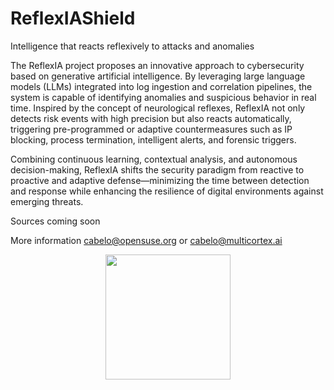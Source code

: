 # ReflexIAShield
Intelligence that reacts reflexively to attacks and anomalies

The ReflexIA project proposes an innovative approach to cybersecurity based on generative artificial intelligence. By leveraging large language models (LLMs) integrated into log ingestion and correlation pipelines, the system is capable of identifying anomalies and suspicious behavior in real time. Inspired by the concept of neurological reflexes, ReflexIA not only detects risk events with high precision but also reacts automatically, triggering pre-programmed or adaptive countermeasures such as IP blocking, process termination, intelligent alerts, and forensic triggers.

Combining continuous learning, contextual analysis, and autonomous decision-making, ReflexIA shifts the security paradigm from reactive to proactive and adaptive defense—minimizing the time between detection and response while enhancing the resilience of digital environments against emerging threats.

Sources coming soon

More information cabelo@opensuse.org or cabelo@multicortex.ai

<div align="center">
  <img src="https://github.com/user-attachments/assets/f3fc2f4e-11c0-4496-8a49-5ab271d4191d" width="200"/>
</div>
